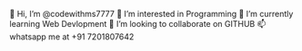 👋 Hi, I’m @codewithms7777
👀 I’m interested in Programming
🌱 I’m currently learning Web Devlopment
💞️ I’m looking to collaborate on GITHUB
📫 whatsapp me at +91 7201807642
